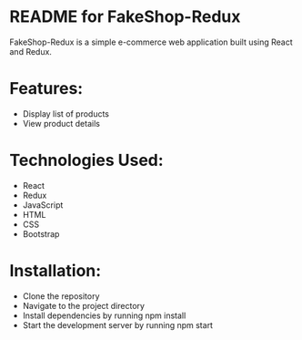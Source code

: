 # README for FakeShop-Redux

FakeShop-Redux is a simple e-commerce web application built using React and Redux.

# Features:

- Display list of products
- View product details

# Technologies Used:

- React
- Redux
- JavaScript
- HTML
- CSS
- Bootstrap

# Installation:

- Clone the repository
- Navigate to the project directory
- Install dependencies by running npm install
- Start the development server by running npm start
